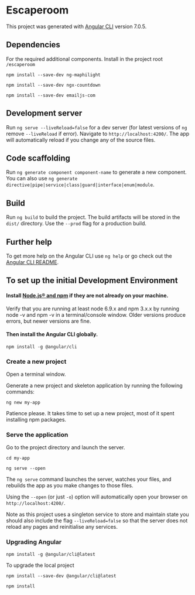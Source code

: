# Escaperoom

This project was generated with [Angular CLI](https://github.com/angular/angular-cli) version 7.0.5.

## Dependencies

For the required additional components. Install in the project root `/escaperoom`

`npm install --save-dev ng-maphilight`

`npm install --save-dev ngx-countdown`

`npm install --save-dev emailjs-com`

## Development server

Run `ng serve --liveReload=false` for a dev server (for latest versions of `ng` remove `--liveReload` if error). Navigate to `http://localhost:4200/`. The app will automatically reload if you change any of the source files.

## Code scaffolding

Run `ng generate component component-name` to generate a new component. You can also use `ng generate directive|pipe|service|class|guard|interface|enum|module`.

## Build

Run `ng build` to build the project. The build artifacts will be stored in the `dist/` directory. Use the `--prod` flag for a production build.

## Further help

To get more help on the Angular CLI use `ng help` or go check out the [Angular CLI README](https://github.com/angular/angular-cli/blob/master/README.md).

## To set up the initial Development Environment

#### Install [Node.js® and npm](https://nodejs.org/en/download/) if they are not already on your machine.

Verify that you are running at least node 6.9.x and npm 3.x.x by running node -v and npm -v in a terminal/console window. Older versions produce errors, but newer versions are fine.

#### Then install the Angular CLI globally.

`npm install -g @angular/cli`

### Create a new project

Open a terminal window.

Generate a new project and skeleton application by running the following commands:

`ng new my-app`

Patience please. It takes time to set up a new project, most of it spent installing npm packages.

### Serve the application

Go to the project directory and launch the server.

`cd my-app`

`ng serve --open`

The `ng serve` command launches the server, watches your files, and rebuilds the app as you make changes to those files.

Using the `--open` (or just `-o`) option will automatically open your browser on `http://localhost:4200/`.

Note as this project uses a singleton service to store and maintain state you should also
include the flag `--liveReload=false` so that the server does not reload any pages and reinitialise
any services.

### Upgrading Angular

`npm install -g @angular/cli@latest`

To upgrade the local project

`npm install --save-dev @angular/cli@latest`

`npm install`
